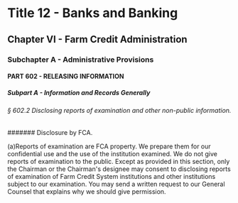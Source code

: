 
# Title 12 - Banks and Banking
## Chapter VI - Farm Credit Administration
### Subchapter A - Administrative Provisions
#### PART 602 - RELEASING INFORMATION
##### Subpart A - Information and Records Generally
###### § 602.2 Disclosing reports of examination and other non-public information.
####### Disclosure by FCA.

(a)Reports of examination are FCA property. We prepare them for our confidential use and the use of the institution examined. We do not give reports of examination to the public. Except as provided in this section, only the Chairman or the Chairman's designee may consent to disclosing reports of examination of Farm Credit System institutions and other institutions subject to our examination. You may send a written request to our General Counsel that explains why we should give permission.
